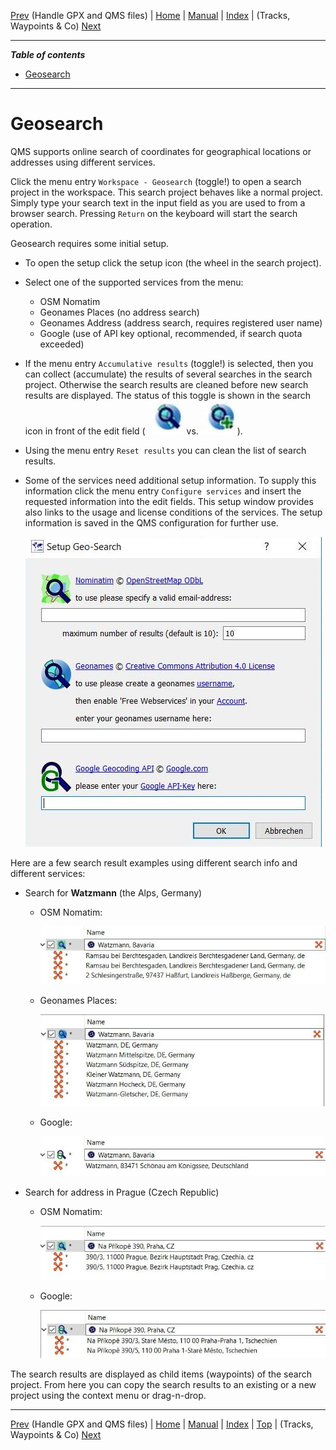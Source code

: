 [Prev](DocHandleGpxFiles) (Handle GPX and QMS files) | [Home](Home) | [Manual](DocMain) | [Index](AxAdvIndex) | (Tracks, Waypoints & Co) [Next](DocGisItems)
- - -

***Table of contents***

* [Geosearch](#geosearch)

* * * * * * * * * *
 
# Geosearch

QMS supports online search of coordinates for geographical locations or addresses using different services.

Click the menu entry `Workspace - Geosearch` (toggle!) to open a search project in the workspace. This search project behaves like a normal project. Simply type your search text in the input field as you are used to from a browser search. Pressing `Return` on the keyboard will start the search operation.

Geosearch requires some initial setup. 

* To open the setup click the setup icon (the wheel in the search project). 
* Select one of the supported services from the menu:
    * OSM Nomatim
    * Geonames Places (no address search)
    * Geonames Address (address search, requires registered user name)
    * Google (use of API key optional, recommended, if search quota exceeded)
    
* If the menu entry `Accumulative results` (toggle!) is selected, then you can collect (accumulate) the results of several searches in the search project. Otherwise the search results are cleaned before new search results are displayed. The status of this toggle is shown in the search icon in front of the edit field 
( ![No accumulation](images/DocSearchGoogle/GeosearchIcon1.jpg "No accumulation") vs. ![Accumulation](images/DocSearchGoogle/GeosearchIcon2.jpg "Accumulation")).
* Using the menu entry `Reset results` you can clean the list of search results.
* Some of the services need additional setup information. To supply this information click the menu entry `Configure services` and insert the requested information into the edit fields. This setup window provides also links to the usage and license conditions of the services. The setup information is saved in the QMS configuration for further use.
    
    ![Geosearch setup](images/DocSearchGoogle/GeosearchSetup.jpg "Geosearch Setup")
    
Here are a few search result examples using different search info and different services:

* Search for **Watzmann** (the Alps, Germany)
    * OSM Nomatim:
    
        ![Nomatim search](images/DocSearchGoogle/GeoSearchNomatim.jpg "Nomatim search")

    * Geonames Places:
    
        ![Geonames Places search](images/DocSearchGoogle/GeosearchPlaces.jpg "Geonames Places search")

    * Google:
    
        ![Google search](images/DocSearchGoogle/GeosearchGoogle.jpg "Google search")

* Search for address in Prague (Czech Republic)

    * OSM Nomatim:
    
        ![Nomatim address search](images/DocSearchGoogle/GeosearchAddressNomatim.jpg "Nomatim address search")

    * Google:
    
        ![Google address search](images/DocSearchGoogle/GeosearchAddressGoogle.jpg "Google address search")

The search results are displayed as child items (waypoints) of the search project. From here you can copy the search results to an existing or a new project using the context menu or drag-n-drop.


- - -
[Prev](DocHandleGpxFiles) (Handle GPX and QMS files) | [Home](Home) | [Manual](DocMain) | [Index](AxAdvIndex) | [Top](#) | (Tracks, Waypoints & Co) [Next](DocGisItems)
